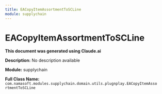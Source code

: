 ```yaml
---
title: EACopyItemAssortmentToSCLine
module: supplychain
---
```



<div class='entity-flows'>

# EACopyItemAssortmentToSCLine

**This document was generated using Claude.ai**

**Description:** No description available

**Module:** supplychain

**Full Class Name:** `com.namasoft.modules.supplychain.domain.utils.plugnplay.EACopyItemAssortmentToSCLine`


</div>

